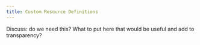 ```yaml
---
title: Custom Resource Definitions
---
```


Discuss: do we need this? What to put here that would be useful and add to transparency?
